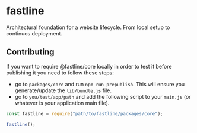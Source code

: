 # fastline
Architectural foundation for a website lifecycle. From local setup to continuos deployment.

## Contributing

If you want to require @fastline/core locally in order to test it before publishing it you need to follow these steps:

- go to `packages/core` and run `npm run prepublish`. This will ensure you generate/update the `lib/bundle.js` file.
- go to `you/test/app/path` and add the following script to your `main.js` (or whatever is your application main file).

```javascript
const fastline = require("path/to/fastline/packages/core");

fastline();
```
